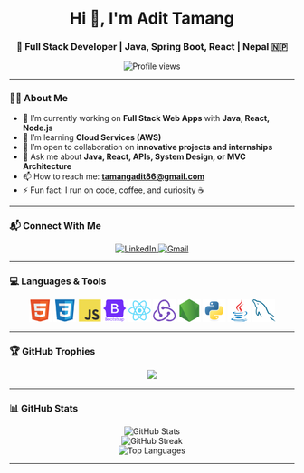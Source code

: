 <h1 align="center">Hi 👋, I'm Adit Tamang</h1>
<h3 align="center">🚀 Full Stack Developer | Java, Spring Boot, React | Nepal 🇳🇵</h3>

<p align="center">
  <img src="https://komarev.com/ghpvc/?username=adittamang&label=Profile%20views&color=0e75b6&style=flat" alt="Profile views"/>
</p>

---

### 🧑‍💻 About Me

- 🔭 I’m currently working on **Full Stack Web Apps** with **Java, React, Node.js**
- 🌱 I’m learning **Cloud Services (AWS)**
- 🤝 I’m open to collaboration on **innovative projects and internships**
- 💬 Ask me about **Java, React, APIs, System Design, or MVC Architecture**
- 📫 How to reach me: **tamangadit86@gmail.com**
- ⚡ Fun fact: I run on code, coffee, and curiosity ☕

---

### 📬 Connect With Me

<p align="center">
  <a href="https://www.linkedin.com/in/adit-tamang-78650b208/" target="_blank">
    <img src="https://img.shields.io/badge/LinkedIn-blue?logo=linkedin&style=for-the-badge" alt="LinkedIn" />
  </a>
  <a href="mailto:tamangadit86@gmail.com">
    <img src="https://img.shields.io/badge/Gmail-D14836?logo=gmail&style=for-the-badge&logoColor=white" alt="Gmail" />
  </a>
</p>

---

### 💻 Languages & Tools

<p align="center">
  <img src="https://raw.githubusercontent.com/devicons/devicon/master/icons/html5/html5-original.svg" width="40" />
  <img src="https://raw.githubusercontent.com/devicons/devicon/master/icons/css3/css3-original.svg" width="40" />
  <img src="https://raw.githubusercontent.com/devicons/devicon/master/icons/javascript/javascript-original.svg" width="40" />
  <img src="https://raw.githubusercontent.com/devicons/devicon/master/icons/bootstrap/bootstrap-plain-wordmark.svg" width="40" />
  <img src="https://raw.githubusercontent.com/devicons/devicon/master/icons/react/react-original.svg" width="40" />
  <img src="https://raw.githubusercontent.com/devicons/devicon/master/icons/redux/redux-original.svg" width="40" />
  <img src="https://raw.githubusercontent.com/devicons/devicon/master/icons/nodejs/nodejs-original.svg" width="40" />
  <img src="https://raw.githubusercontent.com/devicons/devicon/master/icons/python/python-original.svg" width="40" />
  <img src="https://raw.githubusercontent.com/devicons/devicon/master/icons/java/java-original.svg" width="40" />
  <img src="https://raw.githubusercontent.com/devicons/devicon/master/icons/mysql/mysql-original.svg" width="40" />
</p>

---

### 🏆 GitHub Trophies

<p align="center">
  <img src="https://github-profile-trophy.vercel.app/?username=adittamang&theme=onedark&row=1&column=6" />
</p>

---

### 📊 GitHub Stats

<p align="center">
  <img src="https://github-readme-stats.vercel.app/api?username=adittamang&show_icons=true&theme=tokyonight" alt="GitHub Stats" />
  <br />
  <img src="https://github-readme-streak-stats.herokuapp.com/?user=adittamang&theme=tokyonight" alt="GitHub Streak" />
  <br />
  <img src="https://github-readme-stats.vercel.app/api/top-langs/?username=adittamang&layout=compact&theme=tokyonight" alt="Top Languages" />
</p>

---

